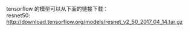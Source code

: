 tensorflow 的模型可以从下面的链接下载：   
resnet50: http://download.tensorflow.org/models/resnet_v2_50_2017_04_14.tar.gz
